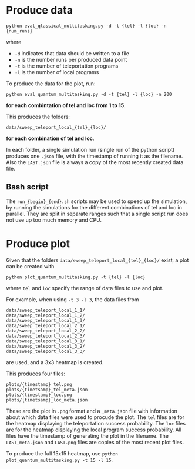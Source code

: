 # Produce data

```
python eval_qlassical_multitasking.py -d -t {tel} -l {loc} -n {num_runs}
```

where
- `-d` indicates that data should be written to a file
- `-n` is the number runs per produced data point
- `-t` is the number of teleportation programs
- `-l` is the number of local programs

To produce the data for the plot, run:

```
python eval_quantum_multitasking.py -d -t {tel} -l {loc} -n 200
```

**for each combintation of tel and loc from 1 to 15**.

This produces the folders:
```
data/sweep_teleport_local_{tel}_{loc}/
```
**for each combination of tel and loc**.

In each folder, a single simulation run (single run of the python script) produces one `.json` file, with the timestamp of running it as the filename.
Also the `LAST.json` file is always a copy of the most recently created data file.


## Bash script
The `run_{begin}_{end}.sh` scripts may be used to speed up the simulation, by running the simulations for the different combinations of tel and loc in parallel.
They are split in separate ranges such that a single script run does not use up too much memory and CPU.


# Produce plot
Given that the folders `data/sweep_teleport_local_{tel}_{loc}/` exist, a plot can be created with

```
python plot_quantum_multitasking.py -t {tel} -l {loc}
```

where `tel` and `loc` specify the range of data files to use and plot.

For example, when using `-t 3 -l 3`, the data files from
```
data/sweep_teleport_local_1_1/
data/sweep_teleport_local_1_2/
data/sweep_teleport_local_1_3/
data/sweep_teleport_local_2_1/
data/sweep_teleport_local_2_2/
data/sweep_teleport_local_2_3/
data/sweep_teleport_local_3_1/
data/sweep_teleport_local_3_2/
data/sweep_teleport_local_3_3/
```
are used, and a 3x3 heatmap is created.

This produces four files:

```
plots/{timestamp}_tel.png
plots/{timetsamp}_tel_meta.json
plots/{timestamp}_loc.png
plots/{timetsamp}_loc_meta.json
```

These are the plot in `.png` format and a `_meta.json` file with information about which data files were used to procude the plot.
The `tel` files are for the heatmap displaying the teleportation success probability.
The `loc` files are for the heatmap displaying the local program success probability.
All files have the timestamp of generating the plot in the filename. The `LAST_meta.json` and `LAST.png` files are copies of the most recent plot files.

To produce the full 15x15 heatmap, use `python plot_quantum_multitasking.py -t 15 -l 15`.